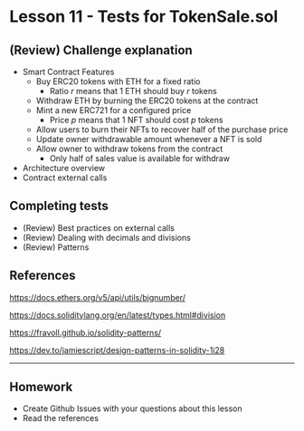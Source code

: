 # Lesson 11 - Tests for TokenSale.sol

## (Review) Challenge explanation

- Smart Contract Features
  - Buy ERC20 tokens with ETH for a fixed ratio
    - Ratio _r_ means that 1 ETH should buy _r_ tokens
  - Withdraw ETH by burning the ERC20 tokens at the contract
  - Mint a new ERC721 for a configured price
    - Price _p_ means that 1 NFT should cost _p_ tokens
  - Allow users to burn their NFTs to recover half of the purchase price
  - Update owner withdrawable amount whenever a NFT is sold
  - Allow owner to withdraw tokens from the contract
    - Only half of sales value is available for withdraw
- Architecture overview
- Contract external calls

## Completing tests

- (Review) Best practices on external calls
- (Review) Dealing with decimals and divisions
- (Review) Patterns

## References

<https://docs.ethers.org/v5/api/utils/bignumber/>

<https://docs.soliditylang.org/en/latest/types.html#division>

<https://fravoll.github.io/solidity-patterns/>

<https://dev.to/jamiescript/design-patterns-in-solidity-1i28>

---

## Homework

- Create Github Issues with your questions about this lesson
- Read the references
